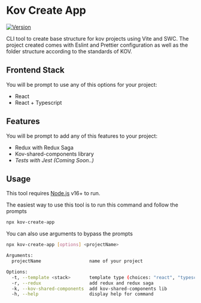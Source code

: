 
# Kov Create App

[![Version](https://img.shields.io/github/package-json/v/cnavidad93/kov-create-app)](https://img.shields.io/github/package-json/v/cnavidad93/kov-create-app)

CLI tool to create base structure for kov projects using Vite and SWC.
The project created comes with Eslint and Prettier configuration as well as the folder structure according to the standards of KOV.

## Frontend Stack

You will be prompt to use any of this options for your project:
 - React
 - React + Typescript

## Features

You will be prompt to add any of this features to your project:
 - Redux with Redux Saga
 - Kov-shared-components library
 - *Tests with Jest (Coming Soon..)*

## Usage

This tool requires [Node.js](https://nodejs.org/) v16+ to run.

The easiest way to use this tool is to run this command and follow the prompts

```sh
npx kov-create-app
```

You can also use arguments to bypass the prompts

```sh
npx kov-create-app [options] <projectName>

Arguments:
  projectName                  name of your project

Options:
  -t, --template <stack>       template type (choices: "react", "typescript")
  -r, --redux                  add redux and redux saga
  -k, --kov-shared-components  add kov-shared-components lib
  -h, --help                   display help for command
```
